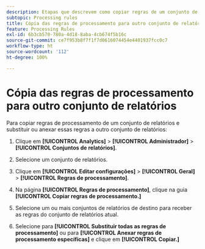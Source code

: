 ```yaml
---
description: Etapas que descrevem como copiar regras de um conjunto de relatórios e substituir ou anexar essas regras a outro conjunto de relatórios.
subtopic: Processing rules
title: Cópia das regras de processamento para outro conjunto de relatórios
feature: Processing Rules
exl-id: 6b3cb570-780a-4d18-8aba-4cb674f5b16c
source-git-commit: ce7f953b8f7f1f7d0616074454e4401937fcc0c7
workflow-type: ht
source-wordcount: '112'
ht-degree: 100%

---
```


# Cópia das regras de processamento para outro conjunto de relatórios

Para copiar regras de processamento de um conjunto de relatórios e substituir ou anexar essas regras a outro conjunto de relatórios:

1. Clique em **[!UICONTROL Analytics]** > **[!UICONTROL Administrador]** > **[!UICONTROL Conjuntos de relatórios]**.
1. Selecione um conjunto de relatórios.
1. Clique em **[!UICONTROL Editar configurações]** > **[!UICONTROL Geral]** > **[!UICONTROL Regras de processamento]**.

1. Na página **[!UICONTROL Regras de processamento]**, clique na guia **[!UICONTROL Copiar regras de processamento.]**
1. Selecione um ou mais conjuntos de relatórios de destino para receber as regras do conjunto de relatórios atual.
1. Selecione para **[!UICONTROL Substituir todas as regras de processamento]** ou para **[!UICONTROL Anexar regras de processamento específicas]** e clique em **[!UICONTROL Copiar.]**
